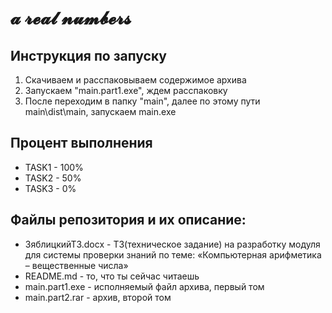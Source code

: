 # **𝓪 𝓻𝓮𝓪𝓵 𝓷𝓾𝓶𝓫𝓮𝓻𝓼**

## Инструкция по запуску
1. Скачиваем и расспаковываем содержимое архива
2. Запускаем "main.part1.exe", ждем расспаковку
3. После переходим в  папку "main", далее по этому пути main\dist\main\, запускаем main.exe

## Процент выполнения
* TASK1 - 100%
* TASK2 - 50%
* TASK3 - 0%

## Файлы репозитория и их описание:
* ЗяблицкийТЗ.docx - ТЗ(техническое задание) на разработку модуля для системы проверки знаний по теме: «Компьютерная арифметика – вещественные числа»
* README.md - то, что ты сейчас читаешь
* main.part1.exe - исполняемый файл архива, первый том
* main.part2.rar - архив, второй том
